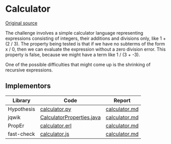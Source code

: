# Calculator

[Original source](https://github.com/mc-imperial/hypothesis-ecoop-2020-artifact/blob/master/smartcheck-benchmarks/evaluations/calculator)

The challenge involves a simple calculator language representing expressions consisting of integers, their additions and divisions only, like 1 + (2 / 3).
The property being tested is that if we have no subterms of the form x / 0, then we can evaluate the expression without a zero division error.
This property is false, because we might have a term like 1 / (3 + -3).

One of the possible difficulties that might come up is the shrinking of recursive expressions.

## Implementors

| Library    | Code                                                                                                            | Report                                                              |
| ---------- | --------------------------------------------------------------------------------------------------------------- | ------------------------------------------------------------------- |
| Hypothesis | [calculator.py](/pbt-libraries/hypothesis/challenges/calculator.py)                                             | [calculator.md](/pbt-libraries/hypothesis/challenges/calculator.md) |
| jqwik      | [CalculatorProperties.java](/pbt-libraries/jqwik/src/test/java/challenges/calculator/CalculatorProperties.java) | [calculator.md](/pbt-libraries/jqwik/reports/calculator.md)         |
| PropEr     | [calculator.erl](/pbt-libraries/proper/challenges/calculator.erl)                                               | [calculator.md](/pbt-libraries/proper/challenges/calculator.md)     |
| fast-check | [calculator.js](/pbt-libraries/fast-check/challenges/calculator.js)                                             | [calculator.md](/pbt-libraries/fast-check/reports/calculator.md)    |
